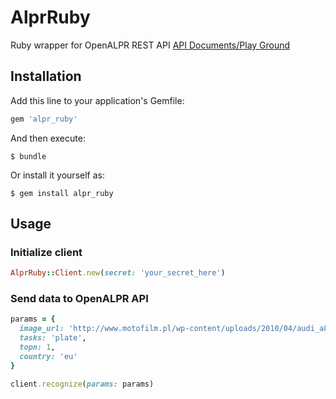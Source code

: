 # AlprRuby

Ruby wrapper for OpenALPR REST API
[API Documents/Play Ground](http://doc.openalpr.com/api/cloudapi.html#!/default/post_recognize)

## Installation

Add this line to your application's Gemfile:

```ruby
gem 'alpr_ruby'
```

And then execute:

    $ bundle

Or install it yourself as:

    $ gem install alpr_ruby

## Usage

### Initialize client

```ruby
AlprRuby::Client.new(secret: 'your_secret_here')
```

### Send data to OpenALPR API

```ruby
params = {
  image_url: 'http://www.motofilm.pl/wp-content/uploads/2010/04/audi_a8_prezentacja_270410_03_glo.jpg',
  tasks: 'plate',
  topn: 1,
  country: 'eu'
}

client.recognize(params: params)
```